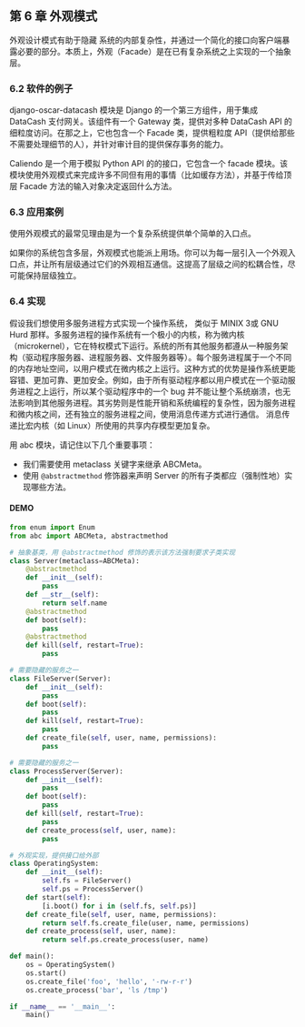 ## 第 6 章 外观模式

外观设计模式有助于隐藏 系统的内部复杂性，并通过一个简化的接口向客户端暴露必要的部分。本质上，外观（Facade）是在已有复杂系统之上实现的一个抽象层。

### 6.2 软件的例子

django-oscar-datacash 模块是 Django 的一个第三方组件，用于集成 DataCash 支付网关。该组件有一个 Gateway 类，提供对多种 DataCash API 的细粒度访问。在那之上，它也包含一个 Facade 类，提供粗粒度 API（提供给那些不需要处理细节的人），并针对审计目的提供保存事务的能力。

Caliendo 是一个用于模拟 Python API 的的接口，它包含一个 facade 模块。该模块使用外观模式来完成许多不同但有用的事情（比如缓存方法），并基于传给顶层 Facade 方法的输入对象决定返回什么方法。

### 6.3 应用案例

使用外观模式的最常见理由是为一个复杂系统提供单个简单的入口点。

如果你的系统包含多层，外观模式也能派上用场。你可以为每一层引入一个外观入口点，并让所有层级通过它们的外观相互通信。这提高了层级之间的松耦合性，尽可能保持层级独立。

### 6.4 实现

假设我们想使用多服务进程方式实现一个操作系统， 类似于 MINIX 3或 GNU Hurd 那样。多服务进程的操作系统有一个极小的内核，称为微内核（microkernel），它在特权模式下运行。系统的所有其他服务都遵从一种服务架构（驱动程序服务器、进程服务器、文件服务器等）。每个服务进程属于一个不同的内存地址空间，以用户模式在微内核之上运行。这种方式的优势是操作系统更能容错、更加可靠、更加安全。例如，由于所有驱动程序都以用户模式在一个驱动服务进程之上运行，所以某个驱动程序中的一个 bug 并不能让整个系统崩溃，也无法影响到其他服务进程。其劣势则是性能开销和系统编程的复杂性，因为服务进程和微内核之间，还有独立的服务进程之间，使用消息传递方式进行通信。 消息传递比宏内核（如 Linux）所使用的共享内存模型更加复杂。

用 abc 模块，请记住以下几个重要事项：

*   我们需要使用 metaclass 关键字来继承 ABCMeta。
*   使用 `@abstractmethod` 修饰器来声明 Server 的所有子类都应（强制性地）实现哪些方法。

#### DEMO

```python
from enum import Enum
from abc import ABCMeta, abstractmethod

# 抽象基类，用 @abstractmethod 修饰的表示该方法强制要求子类实现
class Server(metaclass=ABCMeta):
    @abstractmethod
    def __init__(self):
        pass
    def __str__(self):
        return self.name
    @abstractmethod
    def boot(self):
        pass
    @abstractmethod
    def kill(self, restart=True):
        pass

# 需要隐藏的服务之一
class FileServer(Server):
    def __init__(self):
        pass
    def boot(self):
        pass
    def kill(self, restart=True):
        pass
    def create_file(self, user, name, permissions):
        pass

# 需要隐藏的服务之一
class ProcessServer(Server):
    def __init__(self):
        pass
    def boot(self):
        pass
    def kill(self, restart=True):
        pass
    def create_process(self, user, name):
        pass

# 外观实现，提供接口给外部
class OperatingSystem:
    def __init__(self):
        self.fs = FileServer()
        self.ps = ProcessServer()
    def start(self):
        [i.boot() for i in (self.fs, self.ps)]
    def create_file(self, user, name, permissions):
        return self.fs.create_file(user, name, permissions)
    def create_process(self, user, name):
        return self.ps.create_process(user, name)

def main():
    os = OperatingSystem()
    os.start()
    os.create_file('foo', 'hello', '-rw-r-r')
    os.create_process('bar', 'ls /tmp')

if __name__ == '__main__':
    main()
```

